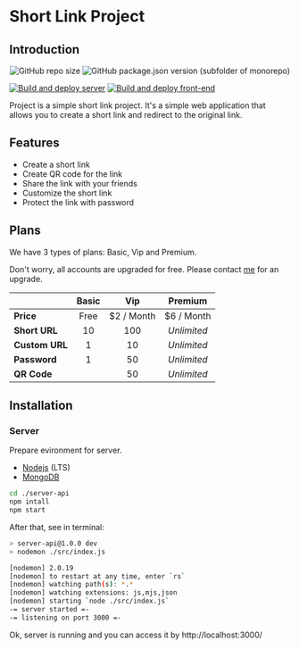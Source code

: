 # Short Link Project

## Introduction

<div style="text-align: center">
    <img alt="GitHub repo size" src="https://img.shields.io/github/repo-size/AdonisGM/short-link">
    <img alt="GitHub package.json version (subfolder of monorepo)" src="https://img.shields.io/github/package-json/v/AdonisGM/short-link?color=green&filename=server-api%2Fpackage.json&label=version%20server">
</div>

[![Build and deploy server](https://github.com/AdonisGM/short-link/actions/workflows/master_short-link-adonisgm.yml/badge.svg?branch=release-back-end)](https://github.com/AdonisGM/short-link/actions/workflows/master_short-link-adonisgm.yml)
[![Build and deploy front-end](https://github.com/AdonisGM/short-link/actions/workflows/azure-static-web-apps-jolly-beach-084eeab00.yml/badge.svg?branch=release-front-end)](https://github.com/AdonisGM/short-link/actions/workflows/azure-static-web-apps-jolly-beach-084eeab00.yml)

Project is a simple short link project. It's a simple web application that allows you to create a short link and redirect to the original link.

## Features

- Create a short link
- Create QR code for the link
- Share the link with your friends
- Customize the short link
- Protect the link with password

## Plans

We have 3 types of plans: Basic, Vip and Premium.

Don't worry, all accounts are upgraded for free. Please contact [me](admin@nmtung.dev) for an upgrade.

|                | Basic |    Vip     |   Premium   |
|----------------|:-----:|:----------:|:-----------:|
| **Price**      | Free  | $2 / Month | $6 / Month  |
| **Short URL**  |  10   |    100     | _Unlimited_ |
| **Custom URL** |   1   |     10     | _Unlimited_ |
| **Password**   |   1   |     50     | _Unlimited_ |
| **QR Code**    |       |     50     | _Unlimited_ |

## Installation

### Server

Prepare evironment for server.

- [Nodejs](https://nodejs.org/en/download/) (LTS)
- [MongoDB](https://www.mongodb.com/try/download/community)

```bash
cd ./server-api
npm intall
npm start
```

After that, see in terminal:

```bash
> server-api@1.0.0 dev
> nodemon ./src/index.js

[nodemon] 2.0.19
[nodemon] to restart at any time, enter `rs`
[nodemon] watching path(s): *.*
[nodemon] watching extensions: js,mjs,json
[nodemon] starting `node ./src/index.js`
-= server started =-
-= listening on port 3000 =-
```

Ok, server is running and you can access it by http://localhost:3000/
